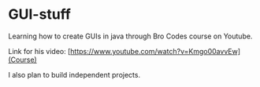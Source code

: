 # GUI-stuff
Learning how to create GUIs in java through Bro Codes course on Youtube.

Link for his video: 
[https://www.youtube.com/watch?v=Kmgo00avvEw](Course)

I also plan to build independent projects.
